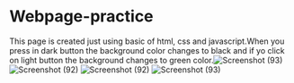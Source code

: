 # Webpage-practice
This page is created just using basic of html, css and javascript.When you press in dark button the background color changes to black and if yo click on light button the background changes to green color.![Screenshot (93)](https://user-images.githubusercontent.com/85451296/204493591-bfaab1bf-3233-43bc-90bc-41fac80980d9.png)
![Screenshot (92)](https://user-images.githubusercontent.com/85451296/204493641-06323aa0-7bc1-4d58-9168-f465a107b851.png)
![Screenshot (92)](https://user-images.githubusercontent.com/85451296/204493712-43de5e2f-c7d5-4ab1-9604-8f3dd36115cf.png)
![Screenshot (93)](https://user-images.githubusercontent.com/85451296/204493718-aec6ae5c-83d9-4da8-bf5c-95ae0ca5ed5b.png)
